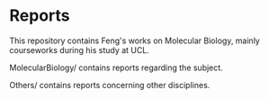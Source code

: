 # Reports
This repository contains Feng's works on Molecular Biology, mainly courseworks during his study at UCL.

MolecularBiology/ contains reports regarding the subject.

Others/ contains reports concerning other disciplines.
